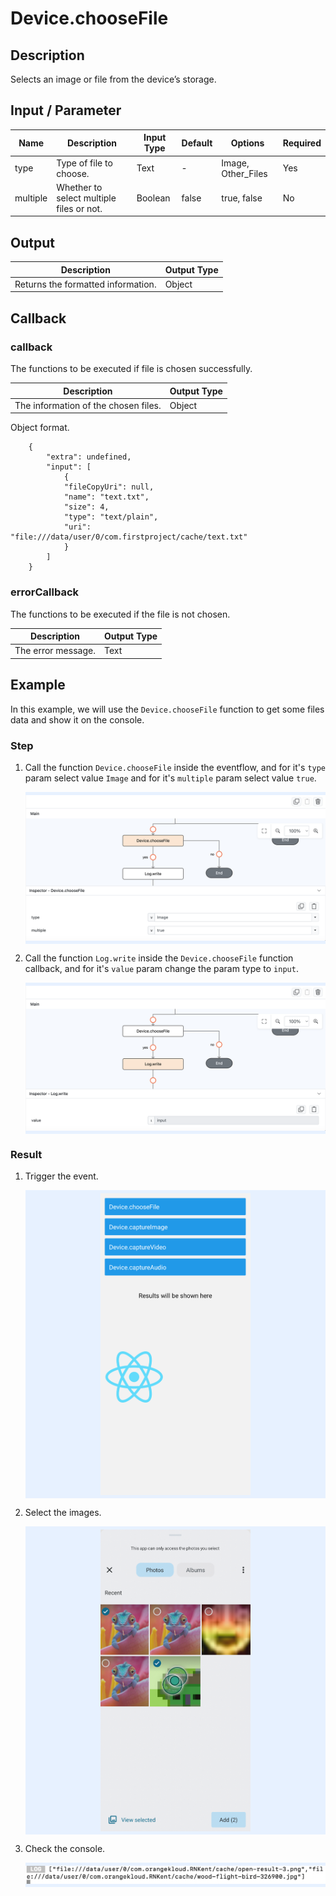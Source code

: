 # Device.chooseFile

## Description

Selects an image or file from the device’s storage. 

## Input / Parameter

| Name | Description | Input Type | Default | Options | Required |
| ------ | ------ | ------ | ------ | ------ | ------ |
| type | Type of file to choose. | Text | - | Image, Other_Files | Yes |
| multiple | Whether to select multiple files or not. | Boolean | false | true, false | No |

## Output

| Description | Output Type |
| ------ | ------ |
| Returns the formatted information. | Object |

## Callback

### callback

The functions to be executed if file is chosen successfully. 

| Description | Output Type |
| ------ | ------ |
| The information of the chosen files. | Object |

Object format. 
```
    {
        "extra": undefined,
        "input": [
            {
            "fileCopyUri": null,
            "name": "text.txt",
            "size": 4,
            "type": "text/plain",
            "uri": "file:///data/user/0/com.firstproject/cache/text.txt"
            }
        ]
    }
```

### errorCallback

The functions to be executed if the file is not chosen. 

| Description | Output Type |
| ------ | ------ |
| The error message. | Text |

## Example

In this example, we will use the `Device.chooseFile` function to get some files data and show it on the console.

### Step

1. Call the function `Device.chooseFile` inside the eventflow, and for it's `type` param select value `Image` and for it's `multiple` param select value `true`.

    <div style="display:flex; align-items:center; justify-content:center; background-color: #E7F1FF;">
        <img src="./chooseFile-step-1.png"
        style="width: 100%; padding: 5px;"/>
    </div>

2. Call the function `Log.write` inside the `Device.chooseFile` function callback, and for it's `value` param change the param type to `input`.

    <div style="display:flex; align-items:center; justify-content:center; background-color: #E7F1FF;">
        <img src="./chooseFile-step-2.png"
        style="width: 100%; padding: 5px;"/>
    </div>

### Result

1. Trigger the event.

    <div style="display:flex; align-items:center; justify-content:center; background-color: #E7F1FF;">
        <img src="./chooseFile-result-1.png"
        style="width: 50%; padding: 5px;"/>
    </div>

2. Select the images.

    <div style="display:flex; align-items:center; justify-content:center; background-color: #E7F1FF;">
        <img src="./chooseFile-result-2.png"
        style="width: 50%; padding: 5px;"/>
    </div>

3. Check the console.

    <div style="display:flex; align-items:center; justify-content:center; background-color: #E7F1FF;">
        <img src="./chooseFile-result-3.png"
        style="width: 100%; padding: 5px;"/>
    </div>